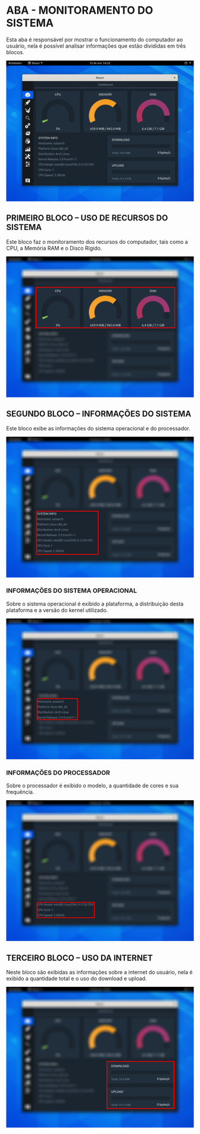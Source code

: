 # ABA - MONITORAMENTO DO SISTEMA
Esta aba é responsável por mostrar o funcionamento do computador ao usuário, nela é possível analisar informações que estão divididas em três blocos.

![](docs/Leandro/images/1.0_stacer.png)

## PRIMEIRO BLOCO – USO DE RECURSOS DO SISTEMA
Este bloco faz  o monitoramento dos recursos do computador, tais como a CPU, a Memória RAM e o Disco Rígido.

![](docs/Leandro/images/1.1_stacer_resources.png)

## SEGUNDO BLOCO – INFORMAÇÕES DO SISTEMA
Este bloco exibe as informações do sistema operacional e do processador.

![](docs/Leandro/images/1.2_stacer_system.png)

### INFORMAÇÕES DO SISTEMA OPERACIONAL
Sobre o sistema operacional é exibido a plataforma, a distribuição desta plataforma e a versão do kernel utilizado.

![](docs/Leandro/images/1.3_stacer_system_so.png)

### INFORMAÇÕES DO PROCESSADOR
Sobre o processador é exibido o modelo, a quantidade de cores e sua frequência.

![](docs/Leandro/images/1.4_stacer_system_cpu.png)

## TERCEIRO BLOCO – USO DA INTERNET
Neste bloco são exibidas as informações sobre a internet do usuário, nela é exibido a quantidade total e o uso do download e upload.

![](docs/Leandro/images/1.5_stacer_internet.png)
